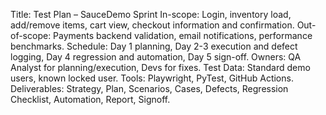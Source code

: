 Title: Test Plan – SauceDemo Sprint
In-scope: Login, inventory load, add/remove items, cart view, checkout information and confirmation.
Out-of-scope: Payments backend validation, email notifications, performance benchmarks.
Schedule: Day 1 planning, Day 2-3 execution and defect logging, Day 4 regression and automation, Day 5 sign-off.
Owners: QA Analyst for planning/execution, Devs for fixes.
Test Data: Standard demo users, known locked user.
Tools: Playwright, PyTest, GitHub Actions.
Deliverables: Strategy, Plan, Scenarios, Cases, Defects, Regression Checklist, Automation, Report, Signoff.
